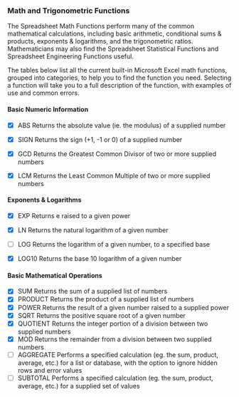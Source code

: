 ### Math and Trigonometric Functions

The Spreadsheet Math Functions perform many of the common mathematical calculations, including basic arithmetic, conditional sums & products, exponents & logarithms, and the trigonometric ratios. Mathematicians may also find the Spreadsheet Statistical Functions and Spreadsheet Engineering Functions useful.

The tables below list all the current built-in Microsoft Excel math functions, grouped into categories, to help you to find the function you need. Selecting a function will take you to a full description of the function, with examples of use and common errors.

#### Basic Numeric Information

- [x] ABS					Returns the absolute value (ie. the modulus) of a supplied number
- [x] SIGN					Returns the sign (+1, -1 or 0) of a supplied number			
- [x] GCD					Returns the Greatest Common Divisor of two or more supplied numbers
- [x] LCM					Returns the Least Common Multiple of two or more supplied numbers  
    

#### Exponents & Logarithms

- [x] EXP					Returns e raised to a given power 
- [x] LN					Returns the natural logarithm of a given number			   
- [ ] LOG					Returns the logarithm of a given number, to a specified base 
- [x] LOG10					Returns the base 10 logarithm of a given number  


#### Basic Mathematical Operations

- [x] SUM	Returns the sum of a supplied list of numbers
- [x] PRODUCT	Returns the product of a supplied list of numbers
- [x] POWER	Returns the result of a given number raised to a supplied power
- [x] SQRT	Returns the positive square root of a given number
- [x] QUOTIENT	Returns the integer portion of a division between two supplied numbers
- [x] MOD	Returns the remainder from a division between two supplied numbers
- [ ] AGGREGATE	Performs a specified calculation (eg. the sum, product, average, etc.) for a list or database, with the option to ignore hidden rows and error values
- [ ] SUBTOTAL	Performs a specified calculation (eg. the sum, product, average, etc.) for a supplied set of values